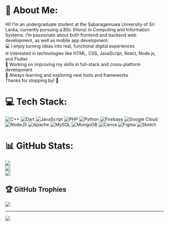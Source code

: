 # 💫 About Me:
Hi! I'm an undergraduate student at the Sabaragamuwa University of Sri Lanka, currently pursuing a BSc (Hons) in Computing and Information Systems. I’m passionate about both frontend and backend web development, as well as mobile app development.<br>💻 I enjoy turning ideas into real, functional digital experiences<br>🌐 Interested in technologies like HTML, CSS, JavaScript, React, Node.js, and Flutter<br>📱 Working on improving my skills in full-stack and cross-platform development<br>🌱 Always learning and exploring new tools and frameworks<br>Thanks for stopping by! 🚀


# 💻 Tech Stack:
![C++](https://img.shields.io/badge/c++-%2300599C.svg?style=for-the-badge&logo=c%2B%2B&logoColor=white) ![Dart](https://img.shields.io/badge/dart-%230175C2.svg?style=for-the-badge&logo=dart&logoColor=white) ![JavaScript](https://img.shields.io/badge/javascript-%23323330.svg?style=for-the-badge&logo=javascript&logoColor=%23F7DF1E) ![PHP](https://img.shields.io/badge/php-%23777BB4.svg?style=for-the-badge&logo=php&logoColor=white) ![Python](https://img.shields.io/badge/python-3670A0?style=for-the-badge&logo=python&logoColor=ffdd54) ![Firebase](https://img.shields.io/badge/firebase-%23039BE5.svg?style=for-the-badge&logo=firebase) ![Google Cloud](https://img.shields.io/badge/GoogleCloud-%234285F4.svg?style=for-the-badge&logo=google-cloud&logoColor=white) ![NodeJS](https://img.shields.io/badge/node.js-6DA55F?style=for-the-badge&logo=node.js&logoColor=white) ![Apache](https://img.shields.io/badge/apache-%23D42029.svg?style=for-the-badge&logo=apache&logoColor=white) ![MySQL](https://img.shields.io/badge/mysql-4479A1.svg?style=for-the-badge&logo=mysql&logoColor=white) ![MongoDB](https://img.shields.io/badge/MongoDB-%234ea94b.svg?style=for-the-badge&logo=mongodb&logoColor=white) ![Canva](https://img.shields.io/badge/Canva-%2300C4CC.svg?style=for-the-badge&logo=Canva&logoColor=white) ![Figma](https://img.shields.io/badge/figma-%23F24E1E.svg?style=for-the-badge&logo=figma&logoColor=white) ![Sketch](https://img.shields.io/badge/Sketch-FFB387?style=for-the-badge&logo=sketch&logoColor=black)
# 📊 GitHub Stats:
![](https://github-readme-stats.vercel.app/api?username=AshaniTH&theme=github_dark&hide_border=false&include_all_commits=false&count_private=false)<br/>
![](https://nirzak-streak-stats.vercel.app/?user=AshaniTH&theme=github_dark&hide_border=false)<br/>
![](https://github-readme-stats.vercel.app/api/top-langs/?username=AshaniTH&theme=github_dark&hide_border=false&include_all_commits=false&count_private=false&layout=compact)

## 🏆 GitHub Trophies
![](https://github-profile-trophy.vercel.app/?username=AshaniTH&theme=radical&no-frame=false&no-bg=true&margin-w=4)

---
[![](https://visitcount.itsvg.in/api?id=AshaniTH&icon=0&color=0)](https://visitcount.itsvg.in)

<!-- Proudly created with GPRM ( https://gprm.itsvg.in ) -->
